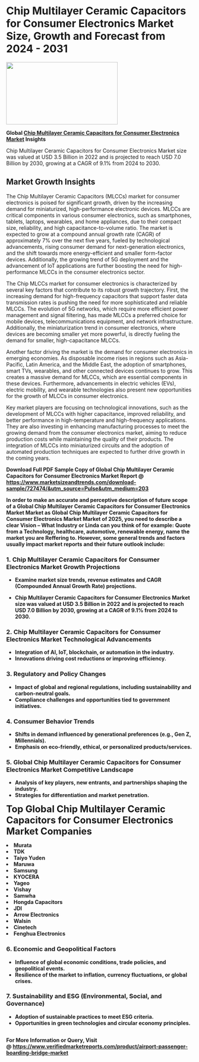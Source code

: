 <H1>Chip Multilayer Ceramic Capacitors for Consumer Electronics Market Size, Growth and Forecast from 2024 - 2031</H1><img class="aligncenter size-medium wp-image-584254" src="https://thirdeyenews.in/wp-content/uploads/2024/09/Global-Market-Research-300x168.jpeg" alt="" width="300" height="168" /><p><strong>Global&nbsp;<a href="https://www.marketsizeandtrends.com/download-sample/727474/&amp;utm_source=Pulse&amp;utm_medium=203">Chip Multilayer Ceramic Capacitors for Consumer Electronics Market</a> Insights</strong></p><p>Chip Multilayer Ceramic Capacitors for Consumer Electronics Market size was valued at USD 3.5 Billion in 2022 and is projected to reach USD 7.0 Billion by 2030, growing at a CAGR of 9.1% from 2024 to 2030.</p><p><h2>Market Growth Insights</h2> <p>The Chip Multilayer Ceramic Capacitors (MLCCs) market for consumer electronics is poised for significant growth, driven by the increasing demand for miniaturized, high-performance electronic devices. MLCCs are critical components in various consumer electronics, such as smartphones, tablets, laptops, wearables, and home appliances, due to their compact size, reliability, and high capacitance-to-volume ratio. The market is expected to grow at a compound annual growth rate (CAGR) of approximately 7% over the next five years, fueled by technological advancements, rising consumer demand for next-generation electronics, and the shift towards more energy-efficient and smaller form-factor devices. Additionally, the growing trend of 5G deployment and the advancement of IoT applications are further boosting the need for high-performance MLCCs in the consumer electronics sector.</p> <p><strong></strong></p> <p>The Chip MLCCs market for consumer electronics is characterized by several key factors that contribute to its robust growth trajectory. First, the increasing demand for high-frequency capacitors that support faster data transmission rates is pushing the need for more sophisticated and reliable MLCCs. The evolution of 5G networks, which require more efficient power management and signal filtering, has made MLCCs a preferred choice for mobile devices, telecommunications equipment, and network infrastructure. Additionally, the miniaturization trend in consumer electronics, where devices are becoming smaller yet more powerful, is directly fueling the demand for smaller, high-capacitance MLCCs.</p> <p>Another factor driving the market is the demand for consumer electronics in emerging economies. As disposable income rises in regions such as Asia-Pacific, Latin America, and the Middle East, the adoption of smartphones, smart TVs, wearables, and other connected devices continues to grow. This creates a massive demand for MLCCs, which are essential components in these devices. Furthermore, advancements in electric vehicles (EVs), electric mobility, and wearable technologies also present new opportunities for the growth of MLCCs in consumer electronics.</p> <p>Key market players are focusing on technological innovations, such as the development of MLCCs with higher capacitance, improved reliability, and better performance in high-temperature and high-frequency applications. They are also investing in enhancing manufacturing processes to meet the growing demand from the consumer electronics market, aiming to reduce production costs while maintaining the quality of their products. The integration of MLCCs into miniaturized circuits and the adoption of automated production techniques are expected to further drive growth in the coming years.</p> <p><strong></p><p><span class=""><strong>Download Full PDF Sample Copy of Global Chip Multilayer Ceramic Capacitors for Consumer Electronics Market Report</strong> @ <a href="https://www.marketsizeandtrends.com/download-sample/727474/&amp;utm_source=Pulse&amp;utm_medium=203" target="_blank">https://www.marketsizeandtrends.com/download-sample/727474/&amp;utm_source=Pulse&amp;utm_medium=203</a></span></p><p>In order to make an accurate and perceptive description of future scope of a Global&nbsp;Chip Multilayer Ceramic Capacitors for Consumer Electronics Market Market as Global&nbsp;Chip Multilayer Ceramic Capacitors for Consumer Electronics Market Market of 2025, you need to describe a clear Vision &ndash; What Industry or Linda can you think of for example: Quote from a Technology, healthcare, automotive, renewable energy, name the market you are Reffering to. However, some general trends and factors usually impact market reports and their future outlook include:</p><h3>1.&nbsp;<strong>Chip Multilayer Ceramic Capacitors for Consumer Electronics Market Growth Projections</strong></h3><ul><li>Examine market size trends, revenue estimates and CAGR (Compounded Annual Growth Rate) projections.</li><li><p>Chip Multilayer Ceramic Capacitors for Consumer Electronics Market size was valued at USD 3.5 Billion in 2022 and is projected to reach USD 7.0 Billion by 2030, growing at a CAGR of 9.1% from 2024 to 2030.</p></li></ul><h3>2.&nbsp;<strong>Chip Multilayer Ceramic Capacitors for Consumer Electronics Market Technological Advancements</strong></h3><ul><li>Integration of AI, IoT, blockchain, or automation in the industry.</li><li>Innovations driving cost reductions or improving efficiency.</li></ul><h3>3.&nbsp;<strong>Regulatory and Policy Changes</strong></h3><ul><li>Impact of global and regional regulations, including sustainability and carbon-neutral goals.</li><li>Compliance challenges and opportunities tied to government initiatives.</li></ul><h3>4.&nbsp;<strong>Consumer Behavior Trends</strong></h3><ul><li>Shifts in demand influenced by generational preferences (e.g., Gen Z, Millennials).</li><li>Emphasis on eco-friendly, ethical, or personalized products/services.</li></ul><h3>5.&nbsp;<strong>Global Chip Multilayer Ceramic Capacitors for Consumer Electronics Market Competitive Landscape</strong></h3><ul><li>Analysis of key players, new entrants, and partnerships shaping the industry.</li><li>Strategies for differentiation and market penetration.</li></ul><p data-pm-slice="1 1 []"><span style="color: inherit; font-family: inherit; font-size: 25px;">Top Global Chip Multilayer Ceramic Capacitors for Consumer Electronics Market Companies</span></p><div class="" data-test-id=""><p><li>Murata</li><li> TDK</li><li> Taiyo Yuden</li><li> Maruwa</li><li> Samsung</li><li> KYOCERA</li><li> Yageo</li><li> Vishay</li><li> Samwha</li><li> Hongda Capacitors</li><li> JDI</li><li> Arrow Electronics</li><li> Walsin</li><li> Cinetech</li><li> Fenghua Electronics</li></p></div><h3>6.&nbsp;<strong>Economic and Geopolitical Factors</strong></h3><ul><li>Influence of global economic conditions, trade policies, and geopolitical events.</li><li>Resilience of the market to inflation, currency fluctuations, or global crises.</li></ul><h3>7.&nbsp;<strong>Sustainability and ESG (Environmental, Social, and Governance)</strong></h3><ul><li>Adoption of sustainable practices to meet ESG criteria.</li><li>Opportunities in green technologies and circular economy principles.</li></ul><h2><strong style="font-size: 14px;">For More Information or Query, Visit @&nbsp;</strong><a style="background-color: #ffffff; font-size: 14px;" href="https://www.marketsizeandtrends.com/report/chip-multilayer-ceramic-capacitors-for-consumer-electronics-market/" target="_blank">https://www.verifiedmarketreports.com/product/airport-passenger-boarding-bridge-market</a></h2>
